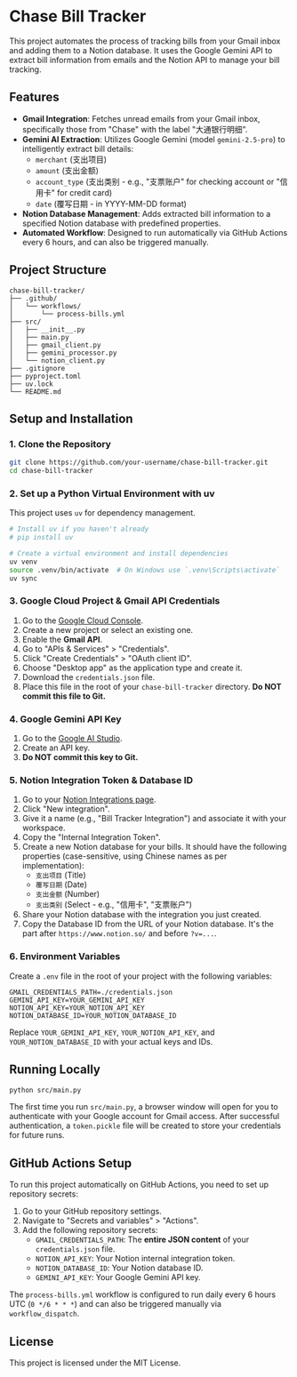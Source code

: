 # Chase Bill Tracker

This project automates the process of tracking bills from your Gmail inbox and adding them to a Notion database. It uses the Google Gemini API to extract bill information from emails and the Notion API to manage your bill tracking.

## Features

-   **Gmail Integration**: Fetches unread emails from your Gmail inbox, specifically those from "Chase" with the label "大通银行明细".
-   **Gemini AI Extraction**: Utilizes Google Gemini (model `gemini-2.5-pro`) to intelligently extract bill details:
    -   `merchant` (支出项目)
    -   `amount` (支出金额)
    -   `account_type` (支出类别 - e.g., "支票账户" for checking account or "信用卡" for credit card)
    -   `date` (覆写日期 - in YYYY-MM-DD format)
-   **Notion Database Management**: Adds extracted bill information to a specified Notion database with predefined properties.
-   **Automated Workflow**: Designed to run automatically via GitHub Actions every 6 hours, and can also be triggered manually.

## Project Structure

```
chase-bill-tracker/
├── .github/
│   └── workflows/
│       └── process-bills.yml
├── src/
│   ├── __init__.py
│   ├── main.py
│   ├── gmail_client.py
│   ├── gemini_processor.py
│   └── notion_client.py
├── .gitignore
├── pyproject.toml
├── uv.lock
└── README.md
```

## Setup and Installation

### 1. Clone the Repository

```bash
git clone https://github.com/your-username/chase-bill-tracker.git
cd chase-bill-tracker
```

### 2. Set up a Python Virtual Environment with uv

This project uses `uv` for dependency management.

```bash
# Install uv if you haven't already
# pip install uv

# Create a virtual environment and install dependencies
uv venv
source .venv/bin/activate  # On Windows use `.venv\Scripts\activate`
uv sync
```

### 3. Google Cloud Project & Gmail API Credentials

1.  Go to the [Google Cloud Console](https://console.cloud.google.com/).
2.  Create a new project or select an existing one.
3.  Enable the **Gmail API**.
4.  Go to "APIs & Services" > "Credentials".
5.  Click "Create Credentials" > "OAuth client ID".
6.  Choose "Desktop app" as the application type and create it.
7.  Download the `credentials.json` file.
8.  Place this file in the root of your `chase-bill-tracker` directory. **Do NOT commit this file to Git.**

### 4. Google Gemini API Key

1.  Go to the [Google AI Studio](https://aistudio.google.com/app/apikey).
2.  Create an API key.
3.  **Do NOT commit this key to Git.**

### 5. Notion Integration Token & Database ID

1.  Go to your [Notion Integrations page](https://www.notion.so/my-integrations).
2.  Click "New integration".
3.  Give it a name (e.g., "Bill Tracker Integration") and associate it with your workspace.
4.  Copy the "Internal Integration Token".
5.  Create a new Notion database for your bills. It should have the following properties (case-sensitive, using Chinese names as per implementation):
    -   `支出项目` (Title)
    -   `覆写日期` (Date)
    -   `支出金额` (Number)
    -   `支出类别` (Select - e.g., "信用卡", "支票账户")
6.  Share your Notion database with the integration you just created.
7.  Copy the Database ID from the URL of your Notion database. It's the part after `https://www.notion.so/` and before `?v=...`.

### 6. Environment Variables

Create a `.env` file in the root of your project with the following variables:

```
GMAIL_CREDENTIALS_PATH=./credentials.json
GEMINI_API_KEY=YOUR_GEMINI_API_KEY
NOTION_API_KEY=YOUR_NOTION_API_KEY
NOTION_DATABASE_ID=YOUR_NOTION_DATABASE_ID
```

Replace `YOUR_GEMINI_API_KEY`, `YOUR_NOTION_API_KEY`, and `YOUR_NOTION_DATABASE_ID` with your actual keys and IDs.

## Running Locally

```bash
python src/main.py
```

The first time you run `src/main.py`, a browser window will open for you to authenticate with your Google account for Gmail access. After successful authentication, a `token.pickle` file will be created to store your credentials for future runs.

## GitHub Actions Setup

To run this project automatically on GitHub Actions, you need to set up repository secrets:

1.  Go to your GitHub repository settings.
2.  Navigate to "Secrets and variables" > "Actions".
3.  Add the following repository secrets:
    -   `GMAIL_CREDENTIALS_PATH`: The **entire JSON content** of your `credentials.json` file.
    -   `NOTION_API_KEY`: Your Notion internal integration token.
    -   `NOTION_DATABASE_ID`: Your Notion database ID.
    -   `GEMINI_API_KEY`: Your Google Gemini API key.

The `process-bills.yml` workflow is configured to run daily every 6 hours UTC (`0 */6 * * *`) and can also be triggered manually via `workflow_dispatch`.

## License

This project is licensed under the MIT License.
